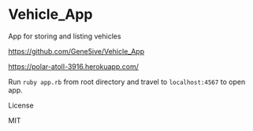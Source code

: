 # Vehicle_App
App for storing and listing vehicles

https://github.com/Gene5ive/Vehicle_App

https://polar-atoll-3916.herokuapp.com/

Run
``
ruby app.rb
``
from root directory and travel to
``
localhost:4567
``
to open app.

License

MIT
